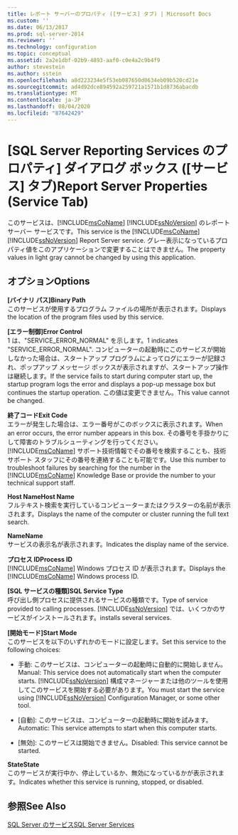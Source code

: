 ```yaml
---
title: レポート サーバーのプロパティ ([サービス] タブ) | Microsoft Docs
ms.custom: ''
ms.date: 06/13/2017
ms.prod: sql-server-2014
ms.reviewer: ''
ms.technology: configuration
ms.topic: conceptual
ms.assetid: 2a2e1dbf-02b9-4893-aaf0-c0e4a2c9b4f9
author: stevestein
ms.author: sstein
ms.openlocfilehash: a8d223234e5f53eb087650d0634eb09b520cd21e
ms.sourcegitcommit: ad4d92dce894592a259721a1571b1d8736abacdb
ms.translationtype: MT
ms.contentlocale: ja-JP
ms.lasthandoff: 08/04/2020
ms.locfileid: "87642429"
---
```

# <a name="report-server-properties-service-tab"></a><span data-ttu-id="cdbf7-102">[SQL Server Reporting Services のプロパティ] ダイアログ ボックス ([サービス] タブ)</span><span class="sxs-lookup"><span data-stu-id="cdbf7-102">Report Server Properties (Service Tab)</span></span>
  <span data-ttu-id="cdbf7-103">このサービスは、[!INCLUDE[msCoName](../../includes/msconame-md.md)] [!INCLUDE[ssNoVersion](../../includes/ssnoversion-md.md)] のレポート サーバー サービスです。</span><span class="sxs-lookup"><span data-stu-id="cdbf7-103">This service is the [!INCLUDE[msCoName](../../includes/msconame-md.md)] [!INCLUDE[ssNoVersion](../../includes/ssnoversion-md.md)] Report Server service.</span></span> <span data-ttu-id="cdbf7-104">グレー表示になっているプロパティ値をこのアプリケーションで変更することはできません。</span><span class="sxs-lookup"><span data-stu-id="cdbf7-104">The property values in light gray cannot be changed by using this application.</span></span>  
  
## <a name="options"></a><span data-ttu-id="cdbf7-105">オプション</span><span class="sxs-lookup"><span data-stu-id="cdbf7-105">Options</span></span>  
 <span data-ttu-id="cdbf7-106">**[バイナリ パス]**</span><span class="sxs-lookup"><span data-stu-id="cdbf7-106">**Binary Path**</span></span>  
 <span data-ttu-id="cdbf7-107">このサービスが使用するプログラム ファイルの場所が表示されます。</span><span class="sxs-lookup"><span data-stu-id="cdbf7-107">Displays the location of the program files used by this service.</span></span>  
  
 <span data-ttu-id="cdbf7-108">**[エラー制御]**</span><span class="sxs-lookup"><span data-stu-id="cdbf7-108">**Error Control**</span></span>  
 <span data-ttu-id="cdbf7-109">1 は、"SERVICE_ERROR_NORMAL" を示します。</span><span class="sxs-lookup"><span data-stu-id="cdbf7-109">1 indicates "SERVICE_ERROR_NORMAL".</span></span> <span data-ttu-id="cdbf7-110">コンピューターの起動時にこのサービスが開始しなかった場合は、スタートアップ プログラムによってログにエラーが記録され、ポップアップ メッセージ ボックスが表示されますが、スタートアップ操作は継続します。</span><span class="sxs-lookup"><span data-stu-id="cdbf7-110">If the service fails to start during computer start up, the startup program logs the error and displays a pop-up message box but continues the startup operation.</span></span> <span data-ttu-id="cdbf7-111">この値は変更できません。</span><span class="sxs-lookup"><span data-stu-id="cdbf7-111">This value cannot be changed.</span></span>  
  
 <span data-ttu-id="cdbf7-112">**終了コード**</span><span class="sxs-lookup"><span data-stu-id="cdbf7-112">**Exit Code**</span></span>  
 <span data-ttu-id="cdbf7-113">エラーが発生した場合は、エラー番号がこのボックスに表示されます。</span><span class="sxs-lookup"><span data-stu-id="cdbf7-113">When an error occurs, the error number appears in this box.</span></span> <span data-ttu-id="cdbf7-114">その番号を手掛かりにして障害のトラブルシューティングを行ってください。 [!INCLUDE[msCoName](../../includes/msconame-md.md)] サポート技術情報でその番号を検索することも、技術サポート スタッフにその番号を連絡することも可能です。</span><span class="sxs-lookup"><span data-stu-id="cdbf7-114">Use this number to troubleshoot failures by searching for the number in the [!INCLUDE[msCoName](../../includes/msconame-md.md)] Knowledge Base or provide the number to your technical support staff.</span></span>  
  
 <span data-ttu-id="cdbf7-115">**Host Name**</span><span class="sxs-lookup"><span data-stu-id="cdbf7-115">**Host Name**</span></span>  
 <span data-ttu-id="cdbf7-116">フルテキスト検索を実行しているコンピューターまたはクラスターの名前が表示されます。</span><span class="sxs-lookup"><span data-stu-id="cdbf7-116">Displays the name of the computer or cluster running the full text search.</span></span>  
  
 <span data-ttu-id="cdbf7-117">**Name**</span><span class="sxs-lookup"><span data-stu-id="cdbf7-117">**Name**</span></span>  
 <span data-ttu-id="cdbf7-118">サービスの表示名が表示されます。</span><span class="sxs-lookup"><span data-stu-id="cdbf7-118">Indicates the display name of the service.</span></span>  
  
 <span data-ttu-id="cdbf7-119">**プロセス ID**</span><span class="sxs-lookup"><span data-stu-id="cdbf7-119">**Process ID**</span></span>  
 <span data-ttu-id="cdbf7-120">[!INCLUDE[msCoName](../../includes/msconame-md.md)] Windows プロセス ID が表示されます。</span><span class="sxs-lookup"><span data-stu-id="cdbf7-120">Displays the [!INCLUDE[msCoName](../../includes/msconame-md.md)] Windows process ID.</span></span>  
  
 <span data-ttu-id="cdbf7-121">**[SQL サービスの種類]**</span><span class="sxs-lookup"><span data-stu-id="cdbf7-121">**SQL Service Type**</span></span>  
 <span data-ttu-id="cdbf7-122">呼び出し側プロセスに提供されるサービスの種類です。</span><span class="sxs-lookup"><span data-stu-id="cdbf7-122">Type of service provided to calling processes.</span></span> [!INCLUDE[ssNoVersion](../../includes/ssnoversion-md.md)] <span data-ttu-id="cdbf7-123">では、いくつかのサービスがインストールされます。</span><span class="sxs-lookup"><span data-stu-id="cdbf7-123">installs several services.</span></span>  
  
 <span data-ttu-id="cdbf7-124">**[開始モード]**</span><span class="sxs-lookup"><span data-stu-id="cdbf7-124">**Start Mode**</span></span>  
 <span data-ttu-id="cdbf7-125">このサービスを以下のいずれかのモードに設定します。</span><span class="sxs-lookup"><span data-stu-id="cdbf7-125">Set this service to the following choices:</span></span>  
  
-   <span data-ttu-id="cdbf7-126">手動: このサービスは、コンピューターの起動時に自動的に開始しません。</span><span class="sxs-lookup"><span data-stu-id="cdbf7-126">Manual: This service does not automatically start when the computer starts.</span></span> <span data-ttu-id="cdbf7-127">[!INCLUDE[ssNoVersion](../../includes/ssnoversion-md.md)] 構成マネージャーまたは他のツールを使用してこのサービスを開始する必要があります。</span><span class="sxs-lookup"><span data-stu-id="cdbf7-127">You must start the service using [!INCLUDE[ssNoVersion](../../includes/ssnoversion-md.md)] Configuration Manager, or some other tool.</span></span>  
  
-   <span data-ttu-id="cdbf7-128">\[自動]: このサービスは、コンピューターの起動時に開始を試みます。</span><span class="sxs-lookup"><span data-stu-id="cdbf7-128">Automatic: This service attempts to start when this computer starts.</span></span>  
  
-   <span data-ttu-id="cdbf7-129">\[無効]: このサービスは開始できません。</span><span class="sxs-lookup"><span data-stu-id="cdbf7-129">Disabled: This service cannot be started.</span></span>  
  
 <span data-ttu-id="cdbf7-130">**State**</span><span class="sxs-lookup"><span data-stu-id="cdbf7-130">**State**</span></span>  
 <span data-ttu-id="cdbf7-131">このサービスが実行中か、停止しているか、無効になっているかが表示されます。</span><span class="sxs-lookup"><span data-stu-id="cdbf7-131">Indicates whether this service is running, stopped, or disabled.</span></span>  
  
## <a name="see-also"></a><span data-ttu-id="cdbf7-132">参照</span><span class="sxs-lookup"><span data-stu-id="cdbf7-132">See Also</span></span>  
 [<span data-ttu-id="cdbf7-133">SQL Server のサービス</span><span class="sxs-lookup"><span data-stu-id="cdbf7-133">SQL Server Services</span></span>](../../../2014/tools/configuration-manager/sql-server-services.md)  
  
  
